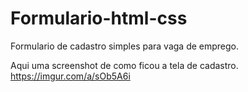 # Formulario-html-css
Formulario de cadastro simples para vaga de emprego.

Aqui uma screenshot de como ficou a tela de cadastro.
https://imgur.com/a/sOb5A6i
